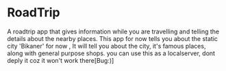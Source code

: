 # RoadTrip
A roadtrip app that gives information while you are travelling and telling the details about the nearby places.
This app for now tells you about the static city 'Bikaner' for now , It will tell you about the city, it's famous places, along with general purpose shops.
you can use this as a localserver, dont deply it coz it won't work there[Bug:)]
